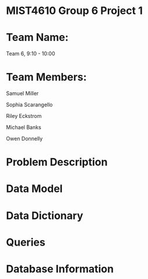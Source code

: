 # MIST4610 Group 6 Project 1

# Team Name:
Team 6, 9:10 - 10:00

# Team Members:
Samuel Miller

Sophia Scarangello

Riley Eckstrom

Michael Banks

Owen Donnelly

# Problem Description

# Data Model

# Data Dictionary

# Queries

# Database Information
